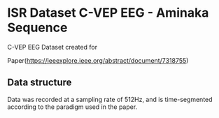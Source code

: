 # ISR Dataset C-VEP EEG - Aminaka Sequence

C-VEP EEG Dataset created for 

Paper(https://ieeexplore.ieee.org/abstract/document/7318755)

## Data structure

Data was recorded at a sampling rate of 512Hz, and is time-segmented according to the paradigm used in the paper.

